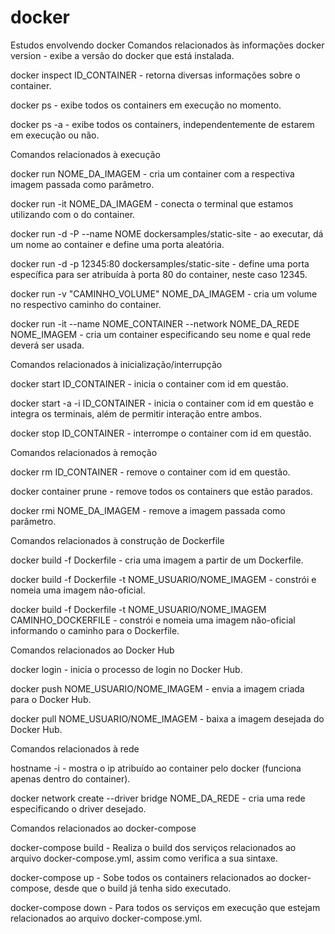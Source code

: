 # docker
Estudos envolvendo docker
Comandos relacionados às informações
docker version - exibe a versão do docker que está instalada.

docker inspect ID_CONTAINER - retorna diversas informações sobre o container.

docker ps - exibe todos os containers em execução no momento.

docker ps -a - exibe todos os containers, independentemente de estarem em execução ou não.

Comandos relacionados à execução

docker run NOME_DA_IMAGEM - cria um container com a respectiva imagem passada como parâmetro.

docker run -it NOME_DA_IMAGEM - conecta o terminal que estamos utilizando com o do container.

docker run -d -P --name NOME dockersamples/static-site - ao executar, dá um nome ao container e define uma porta aleatória.

docker run -d -p 12345:80 dockersamples/static-site - define uma porta específica para ser atribuída à porta 80 do container, neste caso 12345.

docker run -v "CAMINHO_VOLUME" NOME_DA_IMAGEM - cria um volume no respectivo caminho do container.

docker run -it --name NOME_CONTAINER --network NOME_DA_REDE NOME_IMAGEM - cria um container especificando seu nome e qual rede deverá ser usada.

Comandos relacionados à inicialização/interrupção

docker start ID_CONTAINER - inicia o container com id em questão.

docker start -a -i ID_CONTAINER - inicia o container com id em questão e integra os terminais, além de permitir interação entre ambos.

docker stop ID_CONTAINER - interrompe o container com id em questão.

Comandos relacionados à remoção

docker rm ID_CONTAINER - remove o container com id em questão.

docker container prune - remove todos os containers que estão parados.

docker rmi NOME_DA_IMAGEM - remove a imagem passada como parâmetro.

Comandos relacionados à construção de Dockerfile

docker build -f Dockerfile - cria uma imagem a partir de um Dockerfile.

docker build -f Dockerfile -t NOME_USUARIO/NOME_IMAGEM - constrói e nomeia uma imagem não-oficial.

docker build -f Dockerfile -t NOME_USUARIO/NOME_IMAGEM CAMINHO_DOCKERFILE - constrói e nomeia uma imagem não-oficial informando o caminho para o Dockerfile.

Comandos relacionados ao Docker Hub

docker login - inicia o processo de login no Docker Hub.

docker push NOME_USUARIO/NOME_IMAGEM - envia a imagem criada para o Docker Hub.

docker pull NOME_USUARIO/NOME_IMAGEM - baixa a imagem desejada do Docker Hub.

Comandos relacionados à rede

hostname -i - mostra o ip atribuído ao container pelo docker (funciona apenas dentro do container).

docker network create --driver bridge NOME_DA_REDE - cria uma rede especificando o driver desejado.

Comandos relacionados ao docker-compose


docker-compose build - Realiza o build dos serviços relacionados ao arquivo docker-compose.yml, assim como verifica a sua sintaxe.

docker-compose up - Sobe todos os containers relacionados ao docker-compose, desde que o build já tenha sido executado.

docker-compose down - Para todos os serviços em execução que estejam relacionados ao arquivo docker-compose.yml.

